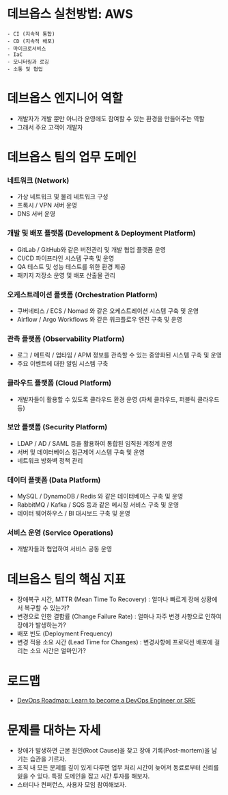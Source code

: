 # 데브옵스 실천방법: AWS
	- CI (지속적 통합)
	- CD (지속적 배포)
	- 마이크로서비스
	- IaC
	- 모니터링과 로깅
	- 소통 및 협업

# 데브옵스 엔지니어 역할
- 개발자가 개발 뿐만 아니라 운영에도 참여할 수 있는 환경을 만들어주는 역할
- 그래서 주요 고객이 개발자

# 데브옵스 팀의 업무 도메인
### 네트워크 (Network) 
- 가상 네트워크 및 물리 네트워크 구성 
- 프록시 / VPN 서버 운영 
- DNS 서버 운영
### 개발 및 배포 플랫폼 (Development & Deployment Platform) 
- GitLab / GitHub와 같은 버전관리 및 개발 협업 플랫폼 운영 
- CI/CD 파이프라인 시스템 구축 및 운영 
- QA 테스트 및 성능 테스트를 위한 환경 제공 
- 패키지 저장소 운영 및 배포 산출물 관리
### 오케스트레이션 플랫폼 (Orchestration Platform) 
- 쿠버네티스 / ECS / Nomad 와 같은 오케스트레이션 시스템 구축 및 운영 
- Airflow / Argo Workflows 와 같은 워크플로우 엔진 구축 및 운영
### 관측 플랫폼 (Observability Platform) 
- 로그 / 메트릭 / 업타임 / APM 정보를 관측할 수 있는 중앙화된 시스템 구축 및 운영 
- 주요 이벤트에 대한 알림 시스템 구축
### 클라우드 플랫폼 (Cloud Platform) 
- 개발자들이 활용할 수 있도록 클라우드 환경 운영 (자체 클라우드, 퍼블릭 클라우드 등)
### 보안 플랫폼 (Security Platform) 
- LDAP / AD / SAML 등을 활용하여 통합된 임직원 계정계 운영 
- 서버 및 데이터베이스 접근제어 시스템 구축 및 운영 
- 네트워크 방화벽 정책 관리
### 데이터 플랫폼 (Data Platform) 
- MySQL / DynamoDB / Redis 와 같은 데이터베이스 구축 및 운영 
- RabbitMQ / Kafka / SQS 등과 같은 메시징 서비스 구축 및 운영 
- 데이터 웨어하우스 / BI 대시보드 구축 및 운영
### 서비스 운영 (Service Operations) 
- 개발자들과 협업하여 서비스 공동 운영

# 데브옵스 팀의 핵심 지표
- 장애복구 시간, MTTR (Mean Time To Recovery) : 얼마나 빠르게 장애 상황에서 복구할 수 있는가?
- 변경으로 인한 결함률 (Change Failure Rate) : 얼마나 자주 변경 사항으로 인하여 장애가 발생하는가?
- 배포 빈도 (Deployment Frequency) 
- 변경 적용 소요 시간 (Lead Time for Changes) : 변경사항에 프로덕션 배포에 걸리는 소요 시간은 얼마인가?

# 로드맵
- [DevOps Roadmap: Learn to become a DevOps Engineer or SRE](https://roadmap.sh/devops)

# 문제를 대하는 자세
- 장애가 발생하면 근본 원인(Root Cause)을 찾고 장애 기록(Post-mortem)을 남기는 습관을 기르자.
- 조직 내 모든 문제를 깊이 있게 다루면 업무 처리 시간이 늦어져 동료로부터 신뢰를 잃을 수 있다. 특정 도메인을 잡고 시간 투자를 해보자.
- 스터디나 컨퍼런스, 사용자 모임 참여해보자.
<!--stackedit_data:
eyJoaXN0b3J5IjpbOTg5NDY1NDAyLC0xMTE5NjY4MDQ3LC0yMD
EzNjg4NzY2LDYxNTgxNTE4NV19
-->